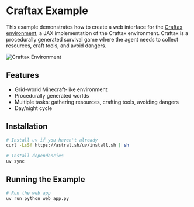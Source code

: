 # Craftax Example

This example demonstrates how to create a web interface for the [Craftax environment](https://github.com/MichaelTMatthews/Craftax), a JAX implementation of the Craftax environment. Craftax is a procedurally generated survival game where the agent needs to collect resources, craft tools, and avoid dangers.

![Craftax Environment](https://raw.githubusercontent.com/MichaelTMatthews/Craftax/main/images/building.gif)

## Features
- Grid-world Minecraft-like environment
- Procedurally generated worlds
- Multiple tasks: gathering resources, crafting tools, avoiding dangers
- Day/night cycle

## Installation

```bash
# Install uv if you haven't already
curl -LsSf https://astral.sh/uv/install.sh | sh

# Install dependencies
uv sync
```

## Running the Example
```bash
# Run the web app
uv run python web_app.py
``` 